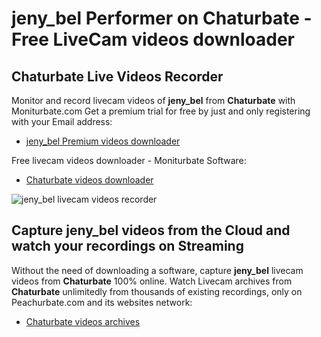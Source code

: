 # jeny_bel Performer on Chaturbate - Free LiveCam videos downloader

## Chaturbate Live Videos Recorder

Monitor and record livecam videos of **jeny_bel** from **Chaturbate** with Moniturbate.com
Get a premium trial for free by just and only registering with your Email address:
* [jeny_bel Premium videos downloader](https://moniturbate.com/request-demo-licence-key.html)

Free livecam videos downloader - Moniturbate Software:
* [Chaturbate videos downloader](https://moniturbate.com/moniturbate-download-software.html)

![jeny_bel livecam videos recorder](https://peachurnet.com/templates/moniturbate-software.png)


## Capture jeny_bel videos from the Cloud and watch your recordings on Streaming

Without the need of downloading a software, capture **jeny_bel** livecam videos from **Chaturbate** 100% online.
Watch Livecam archives from **Chaturbate** unlimitedly from thousands of existing recordings, only on Peachurbate.com and its websites network:
* [Chaturbate videos archives](https://peachurnet.com/)